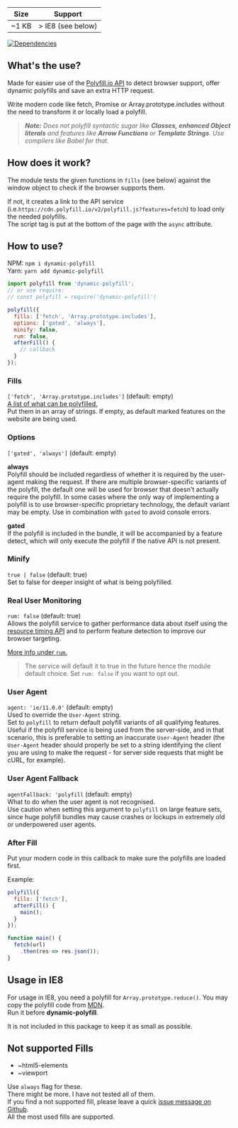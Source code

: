 | Size   | Support             |
| ------ | ------------------- |
| ~1 KB  | > IE8 (see below)   |

<p>
    <a href="https://www.npmjs.com/package/dynamic-polyfill"><img src="https://img.shields.io/david/pascalaoms/dynamic-polyfill.svg" alt="Dependencies"></a>
</p>

## What's the use?
Made for easier use of the [Polyfill.io API](polyfill.io) to detect browser support, offer dynamic polyfills and save an extra HTTP request.

Write modern code like fetch, Promise or Array.prototype.includes without the need to transform it or locally load a polyfill.

> _**Note:** Does not polyfill syntactic sugar like **Classes, enhanced Object literals** and features like **Arrow Functions** or **Template Strings**. Use compilers like Babel for that._

## How does it work?
The module tests the given functions in `fills` (see below) against the window object to check if the browser supports them.

If not, it creates a link to the API service (i.e.`https://cdn.polyfill.io/v2/polyfill.js?features=fetch`) to load only the needed polyfills.  
The script tag is put at the bottom of the page with the `async` attribute.

## How to use?
NPM: `npm i dynamic-polyfill`  
Yarn: `yarn add dynamic-polyfill`

```js
import polyfill from 'dynamic-polyfill';
// or use require:
// const polyfill = require('dynamic-polyfill')

polyfill({
  fills: ['fetch', 'Array.prototype.includes'],
  options: ['gated', 'always'],
  minify: false,
  rum: false,
  afterFill() {
    // callback
  }
});
```

### Fills
`['fetch', 'Array.prototype.includes']` (default: empty)  
[A list of what can be polyfilled.](https://polyfill.io/v2/docs/features/)  
Put them in an array of strings.
If empty, as default marked features on the website are being used.

### Options
`['gated', 'always']` (default: empty)

**always**  
    Polyfill should be included regardless of whether it is required by the user-agent making the request. 
    If there are multiple browser-specific variants of the polyfill, 
    the default one will be used for browser that doesn't actually require the polyfill. 
    In some cases where the only way of implementing a polyfill is to use browser-specific
    proprietary technology, the default variant may be empty. 
    Use in combination with `gated` to avoid console errors.
    
**gated**  
    If the polyfill is included in the bundle, it will be accompanied by a feature detect, which will only execute the polyfill if the native API is not present.

### Minify
`true | false` (default: true)  
Set to false for deeper insight of what is being polyfilled.


### Real User Monitoring
`rum: false` (default: true)  
Allows the polyfill service to gather performance data about itself using the [resource timing API](https://developer.mozilla.org/en-US/docs/Web/API/Resource_Timing_API/Using_the_Resource_Timing_API) and to perform feature detection to improve our browser targeting.

[More info under `rum`.](https://polyfill.io/v2/docs/api)


> The service will default it to true in the future hence the module default choice. Set `rum: false` if you want to opt out.


### User Agent
`agent: 'ie/11.0.0'` (default: empty)  
Used to override the `User-Agent` string.  
Set to `polyfill` to return default polyfill variants of all qualifying features.
Useful if the polyfill service is being used from the server-side, and in that scenario, this is preferable to setting an inaccurate `User-Agent` header (the `User-Agent` header should properly be set to a string identifying the client you are using to make the request - for server side requests that might be cURL, for example).


### User Agent Fallback
`agentFallback: 'polyfill` (default: empty)  
What to do when the user agent is not recognised.  
Use caution when setting this argument to `polyfill` on large feature sets, since huge polyfill bundles may cause crashes or lockups in extremely old or underpowered user agents.


### After Fill
Put your modern code in this callback to make sure the polyfills are loaded first.

Example:
```js
polyfill({
  fills: ['fetch'],
  afterFill() {
    main();
  }
});

function main() {
  fetch(url)
    .then(res => res.json());
}
```

## Usage in IE8
For usage in IE8, you need a polyfill for `Array.prototype.reduce()`.
You may copy the polyfill code from [MDN](https://developer.mozilla.org/de/docs/Web/JavaScript/Reference/Global_Objects/Array/Reduce).  
Run it before **dynamic-polyfill**.

It is not included in this package to keep it as small as possible.

## Not supported Fills
* ~html5-elements
* ~viewport

Use `always` flag for these.  
There might be more. I have not tested all of them.  
If you find a not supported fill, please leave a quick [issue message on Github](https://github.com/PascalAOMS/dynamic-polyfill/issues).  
All the most used fills are supported.
